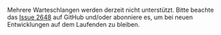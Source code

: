Mehrere Warteschlangen werden derzeit nicht unterstützt. Bitte beachte das [Issue 2648](https://github.com/AntennaPod/AntennaPod/issues/2648) auf GitHub und/oder abonniere es, um bei neuen Entwicklungen auf dem Laufenden zu bleiben.
